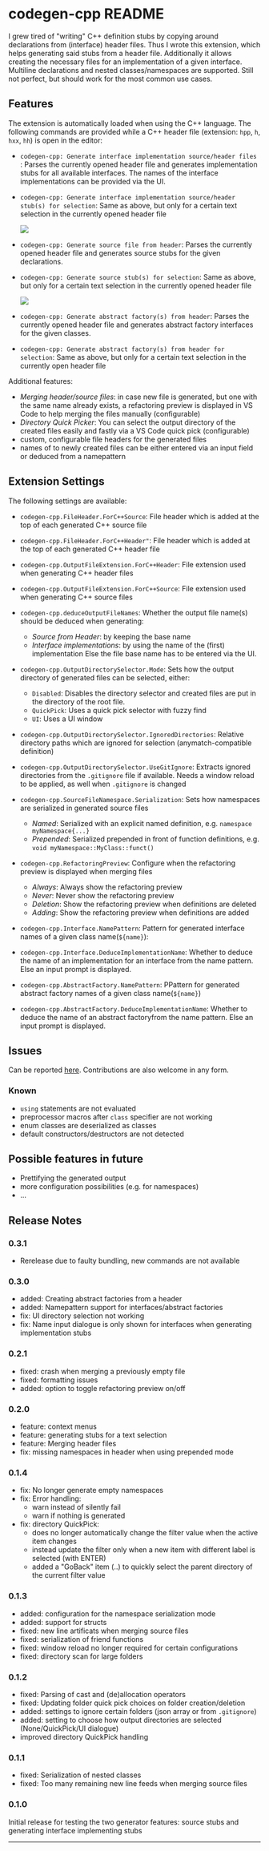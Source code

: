 # codegen-cpp README

I grew tired of "writing" C++ definition stubs by copying around declarations from (interface) header files. Thus I wrote this extension, which helps generating said stubs from a header file. Additionally it allows creating the necessary files for an implementation of a given interface. Multiline declarations and nested classes/namespaces are supported.
Still not perfect, but should work for the most common use cases.

## Features

The extension is automatically loaded when using the C++ language.
The following commands are provided while a C++ header file (extension: `hpp`, `h`, `hxx`, `hh`) is open in the editor:

- `codegen-cpp: Generate interface implementation source/header files` : Parses the currently opened header file and generates implementation stubs for all available interfaces. The names of the interface implementations can be provided via the UI.
- `codegen-cpp: Generate interface implementation source/header stub(s) for selection`: Same as above, but only for a certain text selection in the currently opened header file

  ![](./docu/showcase_generate_interface_impl_stubs.gif)

- `codegen-cpp: Generate source file from header`: Parses the currently opened header file and generates source stubs for the given declarations.
- `codegen-cpp: Generate source stub(s) for selection`: Same as above, but only for a certain text selection in the currently opened header file

  ![](./docu/showcase_merge_source_files.gif)

- `codegen-cpp: Generate abstract factory(s) from header`: Parses the currently opened header file and generates abstract factory interfaces for the given classes.
- `codegen-cpp: Generate abstract factory(s) from header for selection`: Same as above, but only for a certain text selection in the currently open header file

Additional features:

- _Merging header/source files_: in case new file is generated, but one with the same name already exists, a refactoring preview is displayed in VS Code to help merging the files manually (configurable)
- _Directory Quick Picker_: You can select the output directory of the created files easily and fastly via a VS Code quick pick (configurable)
- custom, configurable file headers for the generated files
- names of to newly created files can be either entered via an input field or deduced from a namepattern

## Extension Settings

The following settings are available:

- `codegen-cpp.FileHeader.ForC++Source`: File header which is added at the top of each generated C++ source file
- `codegen-cpp.FileHeader.ForC++Header"`: File header which is added at the top of each generated C++ header file
- `codegen-cpp.OutputFileExtension.ForC++Header`: File extension used when generating C++ header files
- `codegen-cpp.OutputFileExtension.ForC++Source`: File extension used when generating C++ source files
- `codegen-cpp.deduceOutputFileNames`: Whether the output file name(s) should be deduced when generating:
  - _Source from Header_: by keeping the base name
  - _Interface implementations_: by using the name of the (first) implementation
    Else the file base name has to be entered via the UI.
- `codegen-cpp.OutputDirectorySelector.Mode`: Sets how the output directory of generated files can be selected, either:
  - `Disabled`: Disables the directory selector and created files are put in the directory of the root file.
  - `QuickPick`: Uses a quick pick selector with fuzzy find
  - `UI`: Uses a UI window
- `codegen-cpp.OutputDirectorySelector.IgnoredDirectories`: Relative directory paths which are ignored for selection (anymatch-compatible definition)
- `codegen-cpp.OutputDirectorySelector.UseGitIgnore`: Extracts ignored directories from the `.gitignore` file if available. Needs a window reload to be applied, as well when `.gitignore` is changed
- `codegen-cpp.SourceFileNamespace.Serialization`: Sets how namespaces are serialized in generated source files
  - _Named_: Serialized with an explicit named definition, e.g. `namespace myNamespace{...}`
  - _Prepended_: Serialized prepended in front of function definitions, e.g. `void myNamespace::MyClass::funct()`
- `codegen-cpp.RefactoringPreview`: Configure when the refactoring preview is displayed when merging files
  - _Always_: Always show the refactoring preview
  - _Never_: Never show the refactoring preview
  - _Deletion_: Show the refactoring preview when definitions are deleted
  - _Adding_: Show the refactoring preview when definitions are added
- `codegen-cpp.Interface.NamePattern`: Pattern for generated interface names of a given class name(`${name}`):
- `codegen-cpp.Interface.DeduceImplementationName`: Whether to deduce the name of an implementation for an interface from the name pattern. Else an input prompt is displayed.

- `codegen-cpp.AbstractFactory.NamePattern`: PPattern for generated abstract factory names of a given class name(`${name}`)
- `codegen-cpp.AbstractFactory.DeduceImplementationName`: Whether to deduce the name of an abstract factoryfrom the name pattern. Else an input prompt is displayed.

## Issues

Can be reported [here](https://github.com/HerrFroehlich/vscode_cpp_codegen/issues). Contributions are also welcome in any form.

### Known

- `using` statements are not evaluated
- preprocessor macros after `class` specifier are not working
- enum classes are deserialized as classes
- default constructors/destructors are not detected

## Possible features in future

- Prettifying the generated output
- more configuration possibilities (e.g. for namespaces)
- ...

## Release Notes

### 0.3.1
- Rerelease due to faulty bundling, new commands are not available

### 0.3.0

- added: Creating abstract factories from a header
- added: Namepattern support for interfaces/abstract factories
- fix: UI directory selection not working
- fix: Name input dialogue is only shown for interfaces when generating implementation stubs

### 0.2.1

- fixed: crash when merging a previously empty file
- fixed: formatting issues
- added: option to toggle refactoring preview on/off

### 0.2.0

- feature: context menus
- feature: generating stubs for a text selection
- feature: Merging header files
- fix: missing namespaces in header when using prepended mode

### 0.1.4

- fix: No longer generate empty namespaces
- fix: Error handling:
  - warn instead of silently fail
  - warn if nothing is generated
- fix: directory QuickPick:
  - does no longer automatically change the filter value when the active item changes
  - instead update the filter only when a new item with different label is selected (with ENTER)
  - added a "GoBack" item (..) to quickly select the parent directory of the current filter value

### 0.1.3

- added: configuration for the namespace serialization mode
- added: support for structs
- fixed: new line artificats when merging source files
- fixed: serialization of friend functions
- fixed: window reload no longer required for certain configurations
- fixed: directory scan for large folders

### 0.1.2

- fixed: Parsing of cast and (de)allocation operators
- fixed: Updating folder quick pick choices on folder creation/deletion
- added: settings to ignore certain folders (json array or from `.gitignore`)
- added: setting to choose how output directories are selected (None/QuickPick/UI dialogue)
- improved directory QuickPick handling

### 0.1.1

- fixed: Serialization of nested classes
- fixed: Too many remaining new line feeds when merging source files

### 0.1.0

Initial release for testing the two generator features: source stubs and generating interface implementing stubs

---
